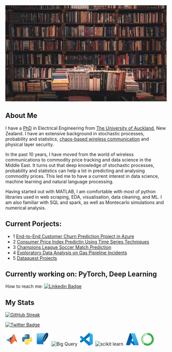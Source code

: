 <div align="center">
  <img src="pexels-stanislav-kondratiev-2908984.jpg" width="600" height="300"/>
</div>


## About Me

I have a [PhD](https://github.com/RaminVali/RaminVali/blob/main/Ramin%20Vali%20PhD%20Thesis.pdf) in Electrical Engineering from [The University of Auckland](https://www.auckland.ac.nz/en/engineering/our-research/discover/research-areas-and-facilities/telecommunications-and-electromagnetics.html), New Zealand. I have an extensive background in stochastic processes, probability and statistics, [chaos-based wireless communication](https://scholar.google.com/citations?hl=en&view_op=list_works&gmla=AJsN-F7GhRI3KwgTIoniFS05McH4_z5lJ4bRv6XL1rVRgduHgQJuyh0cFYv-zr4PGdcUUPM_Ma2GP-mTHukRh_sR7r3qedC_mB9zxipmO_-aBAhUWuyzSYk&user=a6ESs70AAAAJ) and physical layer security.

In the past 10 years, I have moved from the world of wireless communications  to commodity price tracking and data science in the Middle East. It turns out that deep knowledge of stochastic processes, probability and statistics can help a lot in predicting and analysing commodity prices. This led me to have a current interest in data science, machine learning and natural language processing.

Having started out with MATLAB, I am comfortable with most of python libraries used in web scraping, EDA, visualisation, data cleaning, and ML. I am also familiar with SQL and spark, as well as Montecarlo simulations and numerical analysis.



## Current Porjects:

- 1 [End-to-End Customer Churn Prediction Project in Azure](https://github.com/RaminVali/Customer_Churn)
- 2 [Consumer Price Index Predictin Using Time Series Techniques](https://github.com/RaminVali/Time_Series_Project)
- 3 [Champions League Soccer Match Prediction](https://github.com/RaminVali/CL_WebScraping_ML_Prediction)
- 4 [Exploratory Data Analysis on Gas Pipieline Incidents](https://github.com/RaminVali/gas_pipe_project)
- 5 [Dataquest Projects](https://github.com/RaminVali/DQ_projects)


## Currently working on: PyTorch, Deep Learning





How to reach me: [![Linkedin Badge](https://img.shields.io/badge/-Ramin-blue?style=flat&logo=Linkedin&logoColor=white)](https://www.linkedin.com/in/raminvali/)



## My Stats
[![GitHub Streak](http://github-readme-streak-stats.herokuapp.com?user=RaminVali&theme=dark&background=000000)](https://git.io/streak-stats)




<div id="badges">
  <a href="https://twitter.com/ramin__vali">
    <img src="https://img.shields.io/badge/Twitter-blue?style=for-the-badge&logo=twitter&logoColor=white" alt="Twitter Badge"/>
  </a>
</div>

<img src="https://komarev.com/ghpvc/?username=RaminVali&style=flat-square&color=blue" alt=""/>


<div>
  <img src="https://github.com/devicons/devicon/blob/master/icons/matlab/matlab-original.svg" title="MATLAB" alt="MATLAB" width="40">&nbsp;
  <img src="https://github.com/devicons/devicon/blob/master/icons/python/python-original.svg" title="python" alt="python" width="40">&nbsp;
  <img src="https://github.com/devicons/devicon/blob/master/icons/sqlite/sqlite-original.svg" title="sqlite" alt="sqlite" width="40">&nbsp;
  <img src="https://www.vectorlogo.zone/logos/google_bigquery/google_bigquery-icon.svg" title="Big Query" alt="Big Query" width="40">&nbsp;
  <img src="https://github.com/devicons/devicon/blob/master/icons/vscode/vscode-original.svg" title="vscode" alt="vscode" width="40">&nbsp;
  <img src="https://logos-download.com/wp-content/uploads/2021/01/Scikit_Learn_Logo.svg" title="scikit learn" alt="scikit learn" width="40">&nbsp;
   <img src="https://github.com/devicons/devicon/blob/master/icons/azure/azure-original.svg" title="azure" alt="azure" width="40">&nbsp;
  <img src="https://github.com/devicons/devicon/blob/master/icons/anaconda/anaconda-original.svg" title="Anaconda" **alt="Anaconda" width="40" height="40"/>
</div>



